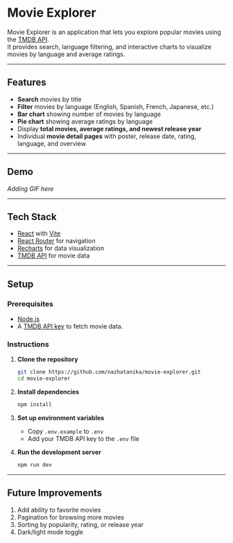 # Movie Explorer

Movie Explorer is an application that lets you explore popular movies using the [TMDB API](https://developers.themoviedb.org/3).  
It provides search, language filtering, and interactive charts to visualize movies by language and average ratings.

---

## Features

- **Search** movies by title  
- **Filter** movies by language (English, Spanish, French, Japanese, etc.)  
- **Bar chart** showing number of movies by language  
- **Pie chart** showing average ratings by language  
- Display **total movies, average ratings, and newest release year**  
- Individual **movie detail pages** with poster, release date, rating, language, and overview  

---

## Demo
_Adding GIF here_

---

## Tech Stack

- [React](https://react.dev/) with [Vite](https://vitejs.dev/)  
- [React Router](https://reactrouter.com/) for navigation  
- [Recharts](https://recharts.org/en-US/) for data visualization  
- [TMDB API](https://developers.themoviedb.org/3) for movie data  

---

## Setup

### Prerequisites
- [Node.js](https://nodejs.org/)  
- A [TMDB API key](https://developer.themoviedb.org/docs/getting-started) to fetch movie data.

### Instructions

1. **Clone the repository**
   ```bash
   git clone https://github.com/nazhatanika/movie-explorer.git
   cd movie-explorer
   ```

2. **Install dependencies**
   ```bash
   npm install
   ```

3. **Set up environment variables**
   - Copy `.env.example` to `.env`  
   - Add your TMDB API key to the `.env` file

4. **Run the development server**
   ```bash
   npm run dev
   ```

---

## Future Improvements

1. Add ability to favorite movies  
2. Pagination for browsing more movies  
3. Sorting by popularity, rating, or release year  
4. Dark/light mode toggle  